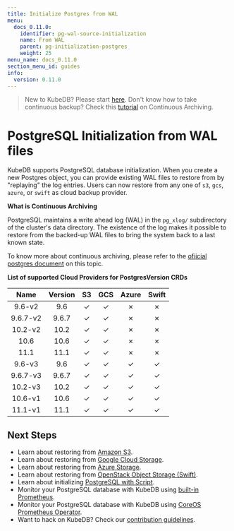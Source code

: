 ```yaml
---
title: Initialize Postgres from WAL
menu:
  docs_0.11.0:
    identifier: pg-wal-source-initialization
    name: From WAL
    parent: pg-initialization-postgres
    weight: 25
menu_name: docs_0.11.0
section_menu_id: guides
info:
  version: 0.11.0
---
```


> New to KubeDB? Please start [here](/docs/0.11.0/concepts/README).
> Don't know how to take continuous backup?  Check this [tutorial](/docs/0.11.0/guides/postgres/snapshot/continuous_archiving) on Continuous Archiving.

# PostgreSQL Initialization from WAL files

KubeDB supports PostgreSQL database initialization. When you create a new Postgres object, you can provide existing WAL files to restore from by "replaying" the log entries. Users can now restore from any one of `s3`, `gcs`, `azure`, or `swift` as cloud backup provider.

**What is Continuous Archiving**

PostgreSQL maintains a write ahead log (WAL) in the `pg_xlog/` subdirectory of the cluster's data directory.  The existence of the log makes it possible to restore from the backed-up WAL files to bring the system back to a last known state.

To know more about continuous archiving, please refer to the [ofiicial postgres document](https://www.postgresql.org/docs/10/continuous-archiving.html) on this topic.

**List of supported Cloud Providers for PostgresVersion CRDs**

|   Name   | Version |  S3  | GCS  | Azure | Swift |
| :------: | :-----: | :--: | :--: | :---: | :---: |
|  9.6-v2  |   9.6   |  ✓   |  ✓   |   ✗   |   ✗   |
| 9.6.7-v2 |  9.6.7  |  ✓   |  ✓   |   ✗   |   ✗   |
| 10.2-v2  |  10.2   |  ✓   |  ✓   |   ✗   |   ✗   |
|   10.6   |  10.6   |  ✓   |  ✓   |   ✗   |   ✗   |
|   11.1   |  11.1   |  ✓   |  ✓   |   ✗   |   ✗   |
|  9.6-v3  |   9.6   |  ✓   |  ✓   |   ✓   |   ✓   |
| 9.6.7-v3 |  9.6.7  |  ✓   |  ✓   |   ✓   |   ✓   |
| 10.2-v3  |  10.2   |  ✓   |  ✓   |   ✓   |   ✓   |
| 10.6-v1  |  10.6   |  ✓   |  ✓   |   ✓   |   ✓   |
| 11.1-v1  |  11.1   |  ✓   |  ✓   |   ✓   |   ✓   |

## Next Steps

- Learn about restoring from [Amazon S3](/docs/0.11.0/guides/postgres/initialization/replay_from_s3).
- Learn about restoring from [Google Cloud Storage](/docs/0.11.0/guides/postgres/initialization/replay_from_gcs).
- Learn about restoring from [Azure Storage](/docs/0.11.0/guides/postgres/initialization/replay_from_azure).
- Learn about restoring from [OpenStack Object Storage (Swift)](/docs/0.11.0/guides/postgres/initialization/replay_from_swift).
- Learn about initializing [PostgreSQL with Script](/docs/0.11.0/guides/postgres/initialization/script_source).
- Monitor your PostgreSQL database with KubeDB using [built-in Prometheus](/docs/0.11.0/guides/postgres/monitoring/using-builtin-prometheus).
- Monitor your PostgreSQL database with KubeDB using [CoreOS Prometheus Operator](/docs/0.11.0/guides/postgres/monitoring/using-coreos-prometheus-operator).
- Want to hack on KubeDB? Check our [contribution guidelines](/docs/0.11.0/CONTRIBUTING).
